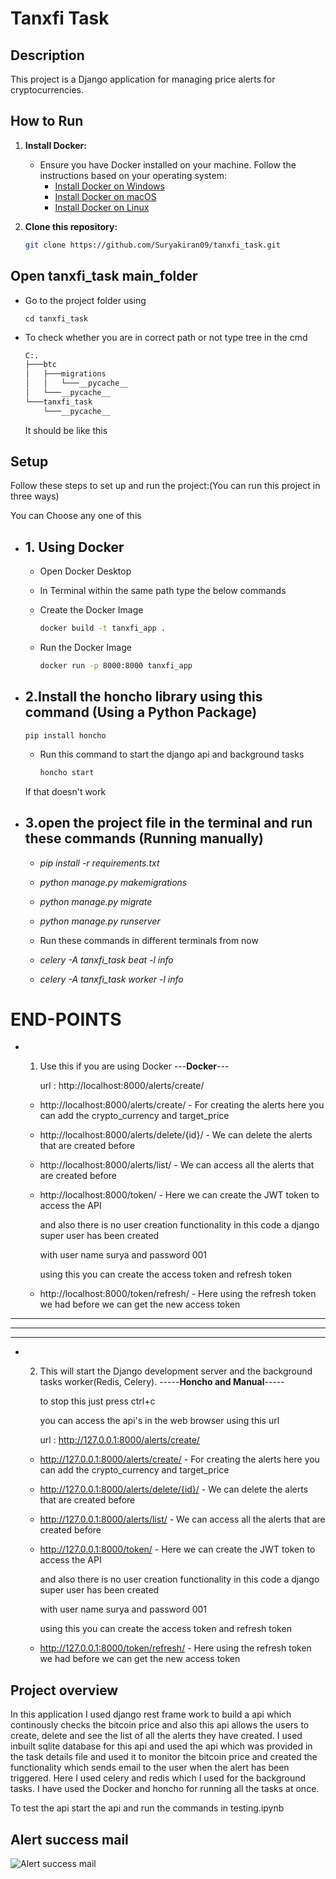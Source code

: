 # Tanxfi Task

## Description
This project is a Django application for managing price alerts for cryptocurrencies.

## How to Run
1. **Install Docker:**
    - Ensure you have Docker installed on your machine. Follow the instructions based on your operating system:
        - [Install Docker on Windows](https://docs.docker.com/desktop/install/windows-install/)
        - [Install Docker on macOS](https://docs.docker.com/desktop/install/mac-install/)
        - [Install Docker on Linux](https://docs.docker.com/desktop/install/linux-install/)

2. **Clone this repository:**
    ```bash
    git clone https://github.com/Suryakiran09/tanxfi_task.git
    ```

## Open tanxfi_task main_folder

  - Go to the project folder using

        cd tanxfi_task

  - To check whether you are in correct path or not
    type tree in the cmd
    ```bash
    C:.
    ├───btc
    │   ├───migrations
    │   │   └───__pycache__
    │   └───__pycache__
    └───tanxfi_task
        └───__pycache__
    ```

      It should be like this

## Setup
Follow these steps to set up and run the project:(You can run this project in three ways)

You can Choose any one of this

- ## 1. Using Docker

  - Open Docker Desktop
 
  - In Terminal within the same path type the below commands

  - Create the Docker Image

    ```bash
    docker build -t tanxfi_app .
    ```
  
  - Run the Docker Image

    ```bash
    docker run -p 8000:8000 tanxfi_app
    ```


- ## 2.Install the honcho library using this command (Using a Python Package)

      
      pip install honcho
      

    - Run this command to start the django api and background tasks

      ```bash
      honcho start
      ```
     
    If that doesn't work


- ## 3.open the project file in the terminal and run these commands (Running manually)



    - *pip install -r requirements.txt*

    - *python manage.py makemigrations*

    - *python manage.py migrate*

    - *python manage.py runserver*

    - Run these commands in different terminals from now

    - *celery -A tanxfi_task beat -l info*

    - *celery -A tanxfi_task worker -l info*


# END-POINTS

  - 1. Use this if you are using Docker ---**Docker**---

       url : http://localhost:8000/alerts/create/





      - http://localhost:8000/alerts/create/ - For creating the alerts here you can add the crypto_currency and target_price

      - http://localhost:8000/alerts/delete/{id}/ - We can delete the alerts that are created before

      - http://localhost:8000/alerts/list/ - We can access all the alerts that are created before

      - http://localhost:8000/token/ - Here we can create the JWT token to access the API

        and also there is no user creation functionality in this code a django super user has been created 

        with user name surya and password 001

        using this you can create the access token and refresh token

      - http://localhost:8000/token/refresh/ - Here using the refresh token we had before we can get the new access token


--------
--------
--------

  - 2. This will start the Django development server and the background tasks worker(Redis, Celery). -----**Honcho and Manual**-----
  
       to stop this just press ctrl+c
  
       you can access the api's in the web browser using this url
  
       url : http://127.0.0.1:8000/alerts/create/





      - http://127.0.0.1:8000/alerts/create/ - For creating the alerts here you can add the crypto_currency and target_price

      - http://127.0.0.1:8000/alerts/delete/{id}/ - We can delete the alerts that are created before

      - http://127.0.0.1:8000/alerts/list/ - We can access all the alerts that are created before

      - http://127.0.0.1:8000/token/ - Here we can create the JWT token to access the API

        and also there is no user creation functionality in this code a django super user has been created 

        with user name surya and password 001

        using this you can create the access token and refresh token

      - http://127.0.0.1:8000/token/refresh/ - Here using the refresh token we had before we can get the new access token





## Project overview

In this application I used django rest frame work to build a api which continously checks the bitcoin price and also this api allows the users to create, delete and see the list of all the alerts they have created. I used inbuilt sqlite database for this api and used the api which was provided in the task details file and used it to monitor the bitcoin price and created the functionality which sends email to the user when the alert has been triggered. Here I used celery and redis which I used for the background tasks. I have used the Docker and honcho for running all the tasks at once.

To test the api start the api and run the commands in testing.ipynb



## Alert success mail



![Alert success mail](Alert_mail.jpg)
